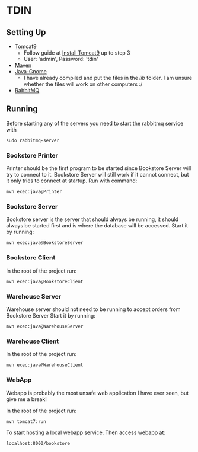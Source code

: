 # TDIN

## Setting Up

 - [Tomcat9](https://tomcat.apache.org/download-90.cgi)
   - Follow guide at [Install Tomcat9](https://www.osradar.com/how-to-install-tomcat-on-fedora-29/) up to step 3
   - User: 'admin', Password: 'tdin'
 - [Maven](http://maven.apache.org/)
 - [Java-Gnome](http://java-gnome.sourceforge.net/)
   - I have already compiled and put the files in the <i>lib</i> folder. I am unsure whether the files will work on other computers :/
 - [RabbitMQ](https://www.rabbitmq.com/)


## Running

Before starting any of the servers you need to start the rabbitmq service with

    sudo rabbitmq-server

### Bookstore Printer
Printer should be the first program to be started since Bookstore Server will try to connect to it. Bookstore Server will still work if it cannot connect, but it only tries to connect at startup. Run with command:

    mvn exec:java@Printer

### Bookstore Server
Bookstore server is the server that should always be running, it should always be started first and is where the database will be accessed. 
Start it by running:

    mvn exec:java@BookstoreServer

### Bookstore Client
In the root of the project run:

    mvn exec:java@BookstoreClient

### Warehouse Server
Warehouse server should not need to be running to accept orders from Bookstore Server
Start it by running:

    mvn exec:java@WarehouseServer

### Warehouse Client
In the root of the project run:

    mvn exec:java@WarehouseClient

### WebApp
Webapp is probably the most unsafe web application I have ever seen, but give me a break!

In the root of the project run:

    mvn tomcat7:run
    
To start hosting a local webapp service. Then access webapp at:
   
    localhost:8000/bookstore

